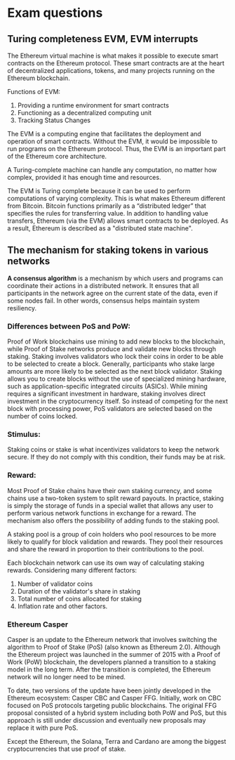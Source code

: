 # Exam questions

## Turing completeness EVM, EVM interrupts

The Ethereum virtual machine is what makes it possible to execute smart contracts on the Ethereum protocol. 
These smart contracts are at the heart of decentralized applications, tokens, and many projects running on the Ethereum blockchain.

Functions of EVM:
1. Providing a runtime environment for smart contracts
2. Functioning as a decentralized computing unit
3. Tracking Status Changes

The EVM is a computing engine that facilitates the deployment and operation of smart contracts. 
Without the EVM, it would be impossible to run programs on the Ethereum protocol. 
Thus, the EVM is an important part of the Ethereum core architecture.

A Turing-complete machine can handle any computation, no matter how complex, provided it has enough time and resources.

The EVM is Turing complete because it can be used to perform computations of varying complexity. 
This is what makes Ethereum different from Bitcoin.
Bitcoin functions primarily as a “distributed ledger” that specifies the rules for transferring value. 
In addition to handling value transfers, Ethereum (via the EVM) allows smart contracts to be deployed. 
As a result, Ethereum is described as a "distributed state machine".

## The mechanism for staking tokens in various networks

**A consensus algorithm** is a mechanism by which users and programs can coordinate their actions in a distributed network. 
It ensures that all participants in the network agree on the current state of the data, even if some nodes fail. 
In other words, consensus helps maintain system resiliency.

### Differences between PoS and PoW:
Proof of Work blockchains use mining to add new blocks to the blockchain, while Proof of Stake networks produce and validate new blocks through staking. Staking involves validators who lock their coins in order to be able to be selected to create a block. Generally, participants who stake large amounts are more likely to be selected as the next block validator.
Staking allows you to create blocks without the use of specialized mining hardware, such as application-specific integrated circuits (ASICs). While mining requires a significant investment in hardware, staking involves direct investment in the cryptocurrency itself.
So instead of competing for the next block with processing power, PoS validators are selected based on the number of coins locked.

### Stimulus:
Staking coins or stake is what incentivizes validators to keep the network secure. If they do not comply with this condition, their funds may be at risk.

### Reward:
Most Proof of Stake chains have their own staking currency, and some chains use a two-token system to split reward payouts.
In practice, staking is simply the storage of funds in a special wallet that allows any user to perform various network functions in exchange for a reward. The mechanism also offers the possibility of adding funds to the staking pool.

A staking pool is a group of coin holders who pool resources to be more likely to qualify for block validation and rewards. They pool their resources and share the reward in proportion to their contributions to the pool.

Each blockchain network can use its own way of calculating staking rewards.
Considering many different factors:
1. Number of validator coins
2. Duration of the validator's share in staking
3. Total number of coins allocated for staking
4. Inflation rate
and other factors.

### Ethereum Casper
Casper is an update to the Ethereum network that involves switching the algorithm to Proof of Stake (PoS) (also known as Ethereum 2.0). Although the Ethereum project was launched in the summer of 2015 with a Proof of Work (PoW) blockchain, the developers planned a transition to a staking model in the long term. After the transition is completed, the Ethereum network will no longer need to be mined.

To date, two versions of the update have been jointly developed in the Ethereum ecosystem: Casper CBC and Casper FFG.
Initially, work on CBC focused on PoS protocols targeting public blockchains.
The original FFG proposal consisted of a hybrid system including both PoW and PoS, 
but this approach is still under discussion and eventually new proposals may replace it with pure PoS.

Except the Ethereum, the Solana, Terra and Cardano are among the biggest cryptocurrencies that use proof of stake.